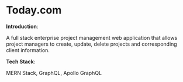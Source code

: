# Today.com

**Introduction**:

A full stack enterprise project management web application that allows project managers to create, update, delete projects and corresponding client information.

**Tech Stack**:

MERN Stack, GraphQL, Apollo GraphQL
